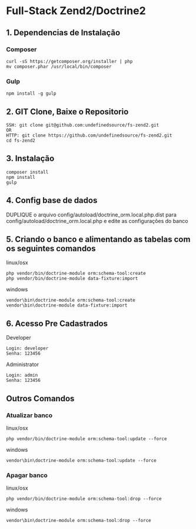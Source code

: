 # Full-Stack Zend2/Doctrine2

## 1. Dependencias de Instalação
### Composer

    curl -sS https://getcomposer.org/installer | php
    mv composer.phar /usr/local/bin/composer

### Gulp

    npm install -g gulp

## 2. GIT Clone, Baixe o Repositorio

    SSH: git clone git@github.com:undefinedsource/fs-zend2.git
    OR
    HTTP: git clone https://github.com/undefinedsource/fs-zend2.git
    cd fs-zend2

## 3. Instalação

    composer install
    npm install
    gulp

## 4. Config base de dados

DUPLIQUE o arquivo config/autoload/doctrine_orm.local.php.dist para config/autoload/doctrine_orm.local.php e edite as configurações do banco

## 5. Criando o banco e alimentando as tabelas com os seguintes comandos

linux/osx

    php vendor/bin/doctrine-module orm:schema-tool:create
    php vendor/bin/doctrine-module data-fixture:import

windows

    vendor\bin\doctrine-module orm:schema-tool:create
    vendor\bin\doctrine-module data-fixture:import

## 6. Acesso Pre Cadastrados

Developer

    Login: developer
    Senha: 123456

Administrator

    Login: admin
    Senha: 123456

## Outros Comandos
### Atualizar banco

linux/osx

    php vendor/bin/doctrine-module orm:schema-tool:update --force

windows

    vendor\bin\doctrine-module orm:schema-tool:update --force

### Apagar banco

linux/osx

    php vendor/bin/doctrine-module orm:schema-tool:drop --force

windows

    vendor\bin\doctrine-module orm:schema-tool:drop --force
